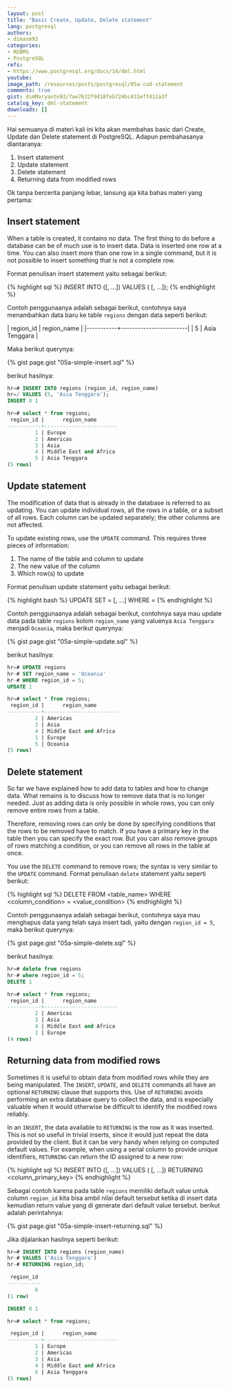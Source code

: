 ```yaml
---
layout: post
title: "Basic Create, Update, Delete statement"
lang: postgresql
authors:
- dimasm93
categories:
- RDBMS
- PostgreSQL
refs: 
- https://www.postgresql.org/docs/14/dml.html
youtube: 
image_path: /resources/posts/postgresql/05a-cud-statement
comments: true
gist: dimMaryanto93/7ae7632f9418feb724bc431eff412a3f
catalog_key: dml-statement
downloads: []
---
```


Hai semuanya di materi kali ini kita akan membahas basic dari Create, Update dan Delete statement di PostgreSQL. Adapun pembahasanya diantaranya:

1. Insert statement
2. Update statement
3. Delete statement
4. Returning data from modified rows

Ok tanpa bercerita panjang lebar, lansung aja kita bahas materi yang pertama:

<!--more-->

## Insert statement

When a table is created, it contains no data. The first thing to do before a database can be of much use is to insert data. Data is inserted one row at a time. You can also insert more than one row in a single command, but it is not possible to insert something that is not a complete row.

Format penulisan insert statement yaitu sebagai berikut:

{% highlight sql %}
INSERT INTO <table-name> (<column1>[, ...])
VALUES (<value1> [, ...]);
{% endhighlight %}

Contoh penggunaanya adalah sebagai berikut, contohnya saya menambahkan data baru ke table `regions` dengan data seperti berikut:

| region_id |      region_name       |
|-----------+------------------------|
|         5 | Asia Tenggara          |

Maka berikut querynya:

{% gist page.gist "05a-simple-insert.sql" %}

berikut hasilnya:

```sql
hr=# INSERT INTO regions (region_id, region_name) 
hr=/ VALUES (5, 'Asia Tenggara');
INSERT 0 1

hr=# select * from regions;
 region_id |      region_name       
-----------+------------------------
         1 | Europe
         2 | Americas
         3 | Asia
         4 | Middle East and Africa
         5 | Asia Tenggara
(5 rows)
```

## Update statement

The modification of data that is already in the database is referred to as updating. You can update individual rows, all the rows in a table, or a subset of all rows. Each column can be updated separately; the other columns are not affected.

To update existing rows, use the `UPDATE` command. This requires three pieces of information:

1. The name of the table and column to update
2. The new value of the column
3. Which row(s) to update

Format penulisan update statement yaitu sebagai berikut:

{% highlight bash %}
UPDATE <table-name> 
SET <column-name1> = <value1>[, ...]
WHERE <column-condition> = <value-condition>
{% endhighlight %}

Contoh penggunaanya adalah sebagai berikut, contohnya saya mau update data pada table `regions` kolom `region_name` yang valuenya `Asia Tenggara` menjadi `Oceania`, maka berikut querynya:

{% gist page.gist "05a-simple-update.sql" %}

berikut hasilnya:

```sql
hr=# UPDATE regions 
hr-# SET region_name = 'Oceania'
hr-# WHERE region_id = 5;
UPDATE 1

hr=# select * from regions;
 region_id |      region_name       
-----------+------------------------
         2 | Americas
         3 | Asia
         4 | Middle East and Africa
         1 | Europe
         5 | Oceania
(5 rows)
```

## Delete statement

So far we have explained how to add data to tables and how to change data. What remains is to discuss how to remove data that is no longer needed. Just as adding data is only possible in whole rows, you can only remove entire rows from a table.

Therefore, removing rows can only be done by specifying conditions that the rows to be removed have to match. If you have a primary key in the table then you can specify the exact row. But you can also remove groups of rows matching a condition, or you can remove all rows in the table at once.

You use the `DELETE` command to remove rows; the syntax is very similar to the `UPDATE` command. Format penulisan `delete` statement yaitu seperti berikut:

{% highlight sql %}
DELETE FROM <table_name> 
WHERE <column_condition> = <value_condition>
{% endhighlight %}

Contoh penggunaanya adalah sebagai berikut, contohnya saya mau menghapus data yang telah saya insert tadi, yaitu dengan `region_id = 5`, maka berikut querynya:

{% gist page.gist "05a-simple-delete.sql" %}

berikut hasilnya:

```sql
hr=# delete from regions
hr-# where region_id = 5;
DELETE 1

hr=# select * from regions;
 region_id |      region_name       
-----------+------------------------
         2 | Americas
         3 | Asia
         4 | Middle East and Africa
         1 | Europe
(4 rows)
```

## Returning data from modified rows

Sometimes it is useful to obtain data from modified rows while they are being manipulated. The `INSERT`, `UPDATE`, and `DELETE` commands all have an optional `RETURNING` clause that supports this. Use of `RETURNING` avoids performing an extra database query to collect the data, and is especially valuable when it would otherwise be difficult to identify the modified rows reliably.

In an `INSERT`, the data available to `RETURNING` is the row as it was inserted. This is not so useful in trivial inserts, since it would just repeat the data provided by the client. But it can be very handy when relying on computed default values. For example, when using a serial column to provide unique identifiers, `RETURNING` can return the ID assigned to a new row:

{% highlight sql %}
INSERT INTO <table-name> (<column1>[, ...])
VALUES (<value1> [, ...]) 
RETURNING <column_primary_key>
{% endhighlight %}

Sebagai contoh karena pada table `regions` memiliki default value untuk column `region_id` kita bisa ambil nilai default tersebut ketika di insert data kemudian return value yang di generate dari default value tersebut. berikut adalah perintahnya:

{% gist page.gist "05a-simple-insert-returning.sql" %}

Jika dijalankan hasilnya seperti berikut:

```sql
hr=# INSERT INTO regions (region_name)
hr-# VALUES ('Asia Tenggara')
hr-# RETURNING region_id;

 region_id 
-----------
         6
(1 row)

INSERT 0 1

hr=# select * from regions;

 region_id |      region_name       
-----------+------------------------
         1 | Europe
         2 | Americas
         3 | Asia
         4 | Middle East and Africa
         6 | Asia Tenggara
(5 rows)
```
